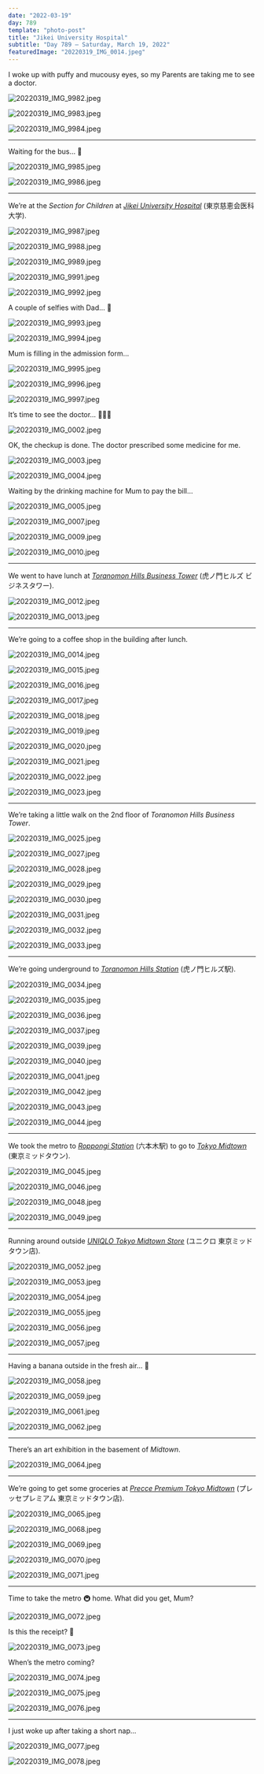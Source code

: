 ```yaml
---
date: "2022-03-19"
day: 789
template: "photo-post"
title: "Jikei University Hospital"
subtitle: "Day 789 – Saturday, March 19, 2022"
featuredImage: "20220319_IMG_0014.jpeg"
---
```


I woke up with puffy and mucousy eyes, so my Parents are taking me to see a doctor.

![20220319_IMG_9982.jpeg](20220319_IMG_9982.jpeg)

![20220319_IMG_9983.jpeg](20220319_IMG_9983.jpeg)

![20220319_IMG_9984.jpeg](20220319_IMG_9984.jpeg)

<hr />

Waiting for the bus… 🚌

![20220319_IMG_9985.jpeg](20220319_IMG_9985.jpeg)

![20220319_IMG_9986.jpeg](20220319_IMG_9986.jpeg)

<hr />

We’re at the _Section for Children_ at _<a href="https://goo.gl/maps/XrfVjewy9EDWcPBJ6">Jikei University Hospital</a>_ (東京慈恵会医科大学).

![20220319_IMG_9987.jpeg](20220319_IMG_9987.jpeg)

![20220319_IMG_9988.jpeg](20220319_IMG_9988.jpeg)

![20220319_IMG_9989.jpeg](20220319_IMG_9989.jpeg)

![20220319_IMG_9991.jpeg](20220319_IMG_9991.jpeg)

![20220319_IMG_9992.jpeg](20220319_IMG_9992.jpeg)

A couple of selfies with Dad… 🤳

![20220319_IMG_9993.jpeg](20220319_IMG_9993.jpeg)

![20220319_IMG_9994.jpeg](20220319_IMG_9994.jpeg)

Mum is filling in the admission form…

![20220319_IMG_9995.jpeg](20220319_IMG_9995.jpeg)

![20220319_IMG_9996.jpeg](20220319_IMG_9996.jpeg)

![20220319_IMG_9997.jpeg](20220319_IMG_9997.jpeg)

It’s time to see the doctor… 👨🏽‍⚕️

![20220319_IMG_0002.jpeg](20220319_IMG_0002.jpeg)

OK, the checkup is done. The doctor prescribed some medicine for me.

![20220319_IMG_0003.jpeg](20220319_IMG_0003.jpeg)

![20220319_IMG_0004.jpeg](20220319_IMG_0004.jpeg)

Waiting by the drinking machine for Mum to pay the bill…

![20220319_IMG_0005.jpeg](20220319_IMG_0005.jpeg)

![20220319_IMG_0007.jpeg](20220319_IMG_0007.jpeg)

![20220319_IMG_0009.jpeg](20220319_IMG_0009.jpeg)

![20220319_IMG_0010.jpeg](20220319_IMG_0010.jpeg)

<hr />

We went to have lunch at _<a href="https://goo.gl/maps/NoZZRSm9JgbZHmGKA">Toranomon Hills Business Tower</a>_ (虎ノ門ヒルズ ビジネスタワー).

![20220319_IMG_0012.jpeg](20220319_IMG_0012.jpeg)

![20220319_IMG_0013.jpeg](20220319_IMG_0013.jpeg)

<hr />

We’re going to a coffee shop in the building after lunch.

![20220319_IMG_0014.jpeg](20220319_IMG_0014.jpeg)

![20220319_IMG_0015.jpeg](20220319_IMG_0015.jpeg)

![20220319_IMG_0016.jpeg](20220319_IMG_0016.jpeg)

![20220319_IMG_0017.jpeg](20220319_IMG_0017.jpeg)

![20220319_IMG_0018.jpeg](20220319_IMG_0018.jpeg)

![20220319_IMG_0019.jpeg](20220319_IMG_0019.jpeg)

![20220319_IMG_0020.jpeg](20220319_IMG_0020.jpeg)

![20220319_IMG_0021.jpeg](20220319_IMG_0021.jpeg)

![20220319_IMG_0022.jpeg](20220319_IMG_0022.jpeg)

![20220319_IMG_0023.jpeg](20220319_IMG_0023.jpeg)

<hr />

We’re taking a little walk on the 2nd floor of _Toranomon Hills Business Tower_.

![20220319_IMG_0025.jpeg](20220319_IMG_0025.jpeg)

![20220319_IMG_0027.jpeg](20220319_IMG_0027.jpeg)

![20220319_IMG_0028.jpeg](20220319_IMG_0028.jpeg)

![20220319_IMG_0029.jpeg](20220319_IMG_0029.jpeg)

![20220319_IMG_0030.jpeg](20220319_IMG_0030.jpeg)

![20220319_IMG_0031.jpeg](20220319_IMG_0031.jpeg)

![20220319_IMG_0032.jpeg](20220319_IMG_0032.jpeg)

![20220319_IMG_0033.jpeg](20220319_IMG_0033.jpeg)

<hr />

We’re going underground to _<a href="https://goo.gl/maps/P2RWr78RpZfofm3r7">Toranomon Hills Station</a>_ (虎ノ門ヒルズ駅).

![20220319_IMG_0034.jpeg](20220319_IMG_0034.jpeg)

![20220319_IMG_0035.jpeg](20220319_IMG_0035.jpeg)

![20220319_IMG_0036.jpeg](20220319_IMG_0036.jpeg)

![20220319_IMG_0037.jpeg](20220319_IMG_0037.jpeg)

![20220319_IMG_0039.jpeg](20220319_IMG_0039.jpeg)

![20220319_IMG_0040.jpeg](20220319_IMG_0040.jpeg)

![20220319_IMG_0041.jpeg](20220319_IMG_0041.jpeg)

![20220319_IMG_0042.jpeg](20220319_IMG_0042.jpeg)

![20220319_IMG_0043.jpeg](20220319_IMG_0043.jpeg)

![20220319_IMG_0044.jpeg](20220319_IMG_0044.jpeg)

<hr />

We took the metro to _<a href="https://goo.gl/maps/VzRw9AYc33vTs6aC6">Roppongi Station</a>_ (六本木駅) to go to _<a href="https://goo.gl/maps/X4oRwdDh9FFtuaPLA">Tokyo Midtown</a>_ (東京ミッドタウン).

![20220319_IMG_0045.jpeg](20220319_IMG_0045.jpeg)

![20220319_IMG_0046.jpeg](20220319_IMG_0046.jpeg)

![20220319_IMG_0048.jpeg](20220319_IMG_0048.jpeg)

![20220319_IMG_0049.jpeg](20220319_IMG_0049.jpeg)

<hr />

Running around outside _<a href="https://goo.gl/maps/KQqMJVfvAWHCzMcY6">UNIQLO Tokyo Midtown Store</a>_ (ユニクロ 東京ミッドタウン店).

![20220319_IMG_0052.jpeg](20220319_IMG_0052.jpeg)

![20220319_IMG_0053.jpeg](20220319_IMG_0053.jpeg)

![20220319_IMG_0054.jpeg](20220319_IMG_0054.jpeg)

![20220319_IMG_0055.jpeg](20220319_IMG_0055.jpeg)

![20220319_IMG_0056.jpeg](20220319_IMG_0056.jpeg)

![20220319_IMG_0057.jpeg](20220319_IMG_0057.jpeg)

<hr />

Having a banana outside in the fresh air… 🍌

![20220319_IMG_0058.jpeg](20220319_IMG_0058.jpeg)

![20220319_IMG_0059.jpeg](20220319_IMG_0059.jpeg)

![20220319_IMG_0061.jpeg](20220319_IMG_0061.jpeg)

![20220319_IMG_0062.jpeg](20220319_IMG_0062.jpeg)

<hr />

There’s an art exhibition in the basement of _Midtown_.

![20220319_IMG_0064.jpeg](20220319_IMG_0064.jpeg)

<hr />

We’re going to get some groceries at _<a href="https://goo.gl/maps/QJc6j6MkUEbYx8f3A">Precce Premium Tokyo Midtown</a>_ (プレッセプレミアム 東京ミッドタウン店).

![20220319_IMG_0065.jpeg](20220319_IMG_0065.jpeg)

![20220319_IMG_0068.jpeg](20220319_IMG_0068.jpeg)

![20220319_IMG_0069.jpeg](20220319_IMG_0069.jpeg)

![20220319_IMG_0070.jpeg](20220319_IMG_0070.jpeg)

![20220319_IMG_0071.jpeg](20220319_IMG_0071.jpeg)

<hr />

Time to take the metro 🚇 home. What did you get, Mum?

![20220319_IMG_0072.jpeg](20220319_IMG_0072.jpeg)

Is this the receipt? 🧾

![20220319_IMG_0073.jpeg](20220319_IMG_0073.jpeg)

When’s the metro coming?

![20220319_IMG_0074.jpeg](20220319_IMG_0074.jpeg)

![20220319_IMG_0075.jpeg](20220319_IMG_0075.jpeg)

![20220319_IMG_0076.jpeg](20220319_IMG_0076.jpeg)

<hr />

I just woke up after taking a short nap…

![20220319_IMG_0077.jpeg](20220319_IMG_0077.jpeg)

![20220319_IMG_0078.jpeg](20220319_IMG_0078.jpeg)
